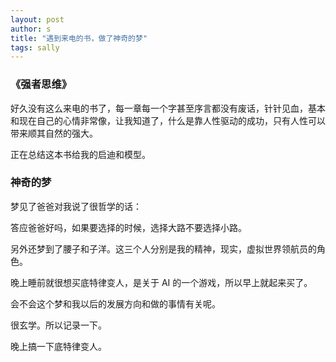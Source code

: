 ```yaml
---
layout: post
author: s
title: "遇到来电的书，做了神奇的梦"
tags: sally
---
```


### 《强者思维》

好久没有这么来电的书了，每一章每一个字甚至序言都没有废话，针针见血，基本和现在自己的心情非常像，让我知道了，什么是靠人性驱动的成功，只有人性可以带来顺其自然的强大。

正在总结这本书给我的启迪和模型。

### 神奇的梦

梦见了爸爸对我说了很哲学的话：

答应爸爸好吗，如果要选择的时候，选择大路不要选择小路。

另外还梦到了腰子和子洋。这三个人分别是我的精神，现实，虚拟世界领航员的角色。

晚上睡前就很想买底特律变人，是关于 AI 的一个游戏，所以早上就起来买了。

会不会这个梦和我以后的发展方向和做的事情有关呢。

很玄学。所以记录一下。

晚上搞一下底特律变人。
